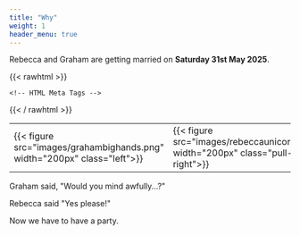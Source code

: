 ```yaml
---
title: "Why"
weight: 1
header_menu: true
---
```

Rebecca and Graham are getting married on __Saturday 31st May 2025__.

{{< rawhtml >}}
<style>
td, th {
   border: none!important;
}
</style>


	<!-- HTML Meta Tags -->
<title>R&G</title>
<meta name="description" content="">

<!-- Facebook Meta Tags -->
<meta property="og:url" content="https://rebeccaandgraham.party">
<meta property="og:type" content="website">
<meta property="og:title" content="R&G">
<meta property="og:description" content="">
<meta property="og:image" content="">

<!-- Twitter Meta Tags -->
<meta name="twitter:card" content="summary_large_image">
<meta property="twitter:domain" content="rebeccaandgraham.party">
<meta property="twitter:url" content="https://rebeccaandgraham.party">
<meta name="twitter:title" content="R&G">
<meta name="twitter:description" content="">
<meta name="twitter:image" content="">

<!-- Meta Tags Generated via https://www.opengraph.xyz -->

{{< / rawhtml >}}

| | |
| -------- | ------- |
| {{< figure src="images/grahambighands.png" width="200px" class="left">}} | {{< figure src="images/rebeccaunicorn.png" width="200px" class="pull-right">}}   |

Graham said, "Would you mind awfully...?"

Rebecca said "Yes please!"

Now we have to have a party.


